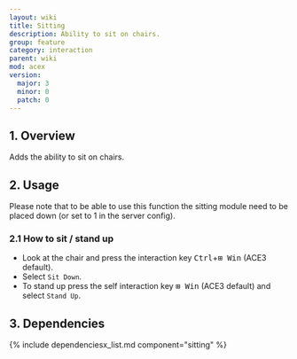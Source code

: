 ```yaml
---
layout: wiki
title: Sitting
description: Ability to sit on chairs.
group: feature
category: interaction
parent: wiki
mod: acex
version:
  major: 3
  minor: 0
  patch: 0
---
```


## 1. Overview
Adds the ability to sit on chairs.

## 2. Usage
Please note that to be able to use this function the sitting module need to be placed down (or set to 1 in the server config).

### 2.1 How to sit / stand up
- Look at the chair and press the interaction key <kbd>Ctrl</kbd>+<kbd>⊞&nbsp;Win</kbd> (ACE3 default).
- Select `Sit Down`.
- To stand up press the self interaction key <kbd>⊞&nbsp;Win</kbd> (ACE3 default) and select `Stand Up`.

## 3. Dependencies

{% include dependenciesx_list.md component="sitting" %}

